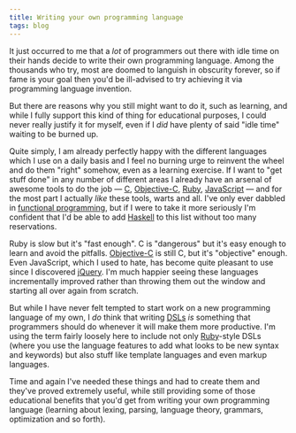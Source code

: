 ```yaml
---
title: Writing your own programming language
tags: blog
---
```


It just occurred to me that a _lot_ of programmers out there with idle time on their hands decide to write their own programming language. Among the thousands who try, most are doomed to languish in obscurity forever, so if fame is your goal then you'd be ill-advised to try achieving it via programming language invention.

But there are reasons why you still might want to do it, such as learning, and while I fully support this kind of thing for educational purposes, I could never really justify it for myself, even if I _did_ have plenty of said "idle time" waiting to be burned up.

Quite simply, I am already perfectly happy with the different languages which I use on a daily basis and I feel no burning urge to reinvent the wheel and do them "right" somehow, even as a learning exercise. If I want to "get stuff done" in any number of different areas I already have an arsenal of awesome tools to do the job — [C](/wiki/C), [Objective-C](/wiki/Objective-C), [Ruby](/wiki/Ruby), [JavaScript](/wiki/JavaScript) — and for the most part I actually _like_ these tools, warts and all. I've only ever dabbled in [functional programming](/wiki/functional_programming), but if I were to take it more seriously I'm confident that I'd be able to add [Haskell](/wiki/Haskell) to this list without too many reservations.

Ruby is slow but it's "fast enough". C is "dangerous" but it's easy enough to learn and avoid the pitfalls. [Objective-C](/wiki/Objective-C) is still C, but it's "objective" enough. Even JavaScript, which I used to hate, has become quite pleasant to use since I discovered [jQuery](/wiki/jQuery). I'm much happier seeing these languages incrementally improved rather than throwing them out the window and starting all over again from scratch.

But while I have never felt tempted to start work on a new programming language of my own, I _do_ think that writing [DSLs](/wiki/DSLs) _is_ something that programmers should do whenever it will make them more productive. I'm using the term fairly loosely here to include not only [Ruby](/wiki/Ruby)-style DSLs (where you use the language features to add what looks to be new syntax and keywords) but also stuff like template languages and even markup languages.

Time and again I've needed these things and had to create them and they've proved extremely useful, while still providing some of those educational benefits that you'd get from writing your own programming language (learning about lexing, parsing, language theory, grammars, optimization and so forth).
